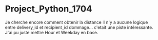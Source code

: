 # Project_Python_1704

Je cherche encore comment obtenir la distance
Il n'y a aucune logique entre delivery_id et recipient_id dommage... c'etait une piste intéressante.
J'ai pu juste mettre Hour et Weekday en base.
